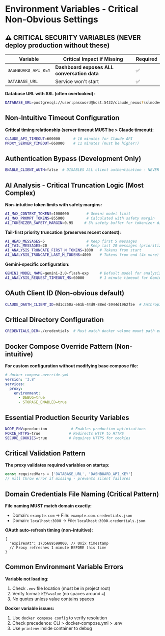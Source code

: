 # Environment Variables - Critical Non-Obvious Settings

## ⚠️ CRITICAL SECURITY VARIABLES (NEVER deploy production without these)

| Variable            | Critical Impact if Missing                  | Required |
| ------------------- | ------------------------------------------- | -------- |
| `DASHBOARD_API_KEY` | **Dashboard exposes ALL conversation data** | ✅       |
| `DATABASE_URL`      | Service won't start                         | ✅       |

**Database URL with SSL (often overlooked):**

```bash
DATABASE_URL=postgresql://user:password@host:5432/claude_nexus?sslmode=require
```

## Non-Intuitive Timeout Configuration

**Critical timing relationship (server timeout MUST be > Claude timeout):**

```bash
CLAUDE_API_TIMEOUT=600000      # 10 minutes for Claude API
PROXY_SERVER_TIMEOUT=660000    # 11 minutes (must be higher!)
```

## Authentication Bypass (Development Only)

```bash
ENABLE_CLIENT_AUTH=false  # DISABLES ALL client authentication - NEVER use in production
```

## AI Analysis - Critical Truncation Logic (Most Complex)

**Non-intuitive token limits with safety margins:**

```bash
AI_MAX_CONTEXT_TOKENS=1000000        # Gemini model limit
AI_MAX_PROMPT_TOKENS=855000          # Calculated with safety margin
AI_TOKENIZER_SAFETY_MARGIN=0.95     # 5% safety buffer for tokenizer differences
```

**Tail-first priority truncation (preserves recent context):**

```bash
AI_HEAD_MESSAGES=5                   # Keep first 5 messages
AI_TAIL_MESSAGES=20                  # Keep last 20 messages (prioritized)
AI_ANALYSIS_TRUNCATE_FIRST_N_TOKENS=1000   # Tokens from start
AI_ANALYSIS_TRUNCATE_LAST_M_TOKENS=4000    # Tokens from end (4x more)
```

**Gemini-specific configuration:**

```bash
GEMINI_MODEL_NAME=gemini-2.0-flash-exp     # Default model for analysis
AI_ANALYSIS_REQUEST_TIMEOUT_MS=60000       # 1 minute timeout for Gemini requests
```

## OAuth Client ID (Non-obvious default)

```bash
CLAUDE_OAUTH_CLIENT_ID=9d1c250a-e61b-44d9-88ed-5944d1962f5e  # Anthropic's default OAuth client
```

## Critical Directory Configuration

```bash
CREDENTIALS_DIR=./credentials  # Must match docker volume mount path exactly
```

## Docker Compose Override Pattern (Non-intuitive)

**For custom configuration without modifying base compose file:**

```yaml
# docker-compose.override.yml
version: '3.8'
services:
  proxy:
    environment:
      - DEBUG=true
      - STORAGE_ENABLED=true
```

## Essential Production Security Variables

```bash
NODE_ENV=production           # Enables production optimizations
FORCE_HTTPS=true             # Redirects HTTP to HTTPS
SECURE_COOKIES=true          # Requires HTTPS for cookies
```

## Critical Validation Pattern

**The proxy validates required variables on startup:**

```typescript
const requiredVars = ['DATABASE_URL', 'DASHBOARD_API_KEY']
// Will throw error if missing - prevents silent failures
```

## Domain Credentials File Naming (Critical Pattern)

**File naming MUST match domain exactly:**

- Domain: `example.com` → File: `example.com.credentials.json`
- Domain: `localhost:3000` → File: `localhost:3000.credentials.json`

**OAuth auto-refresh timing (non-intuitive):**

```jsonc
{
  "expiresAt": 1735689599000, // Unix timestamp
  // Proxy refreshes 1 minute BEFORE this time
}
```

## Common Environment Variable Errors

**Variable not loading:**

1. Check `.env` file location (must be in project root)
2. Verify format: `KEY=value` (no spaces around `=`)
3. No quotes unless value contains spaces

**Docker variable issues:**

1. Use `docker compose config` to verify resolution
2. Check precedence: CLI > docker-compose.yml > .env
3. Use `printenv` inside container to debug
